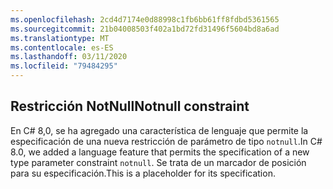 ```yaml
---
ms.openlocfilehash: 2cd4d7174e0d88998c1fb6bb61ff8fdbd5361565
ms.sourcegitcommit: 21b04008503f402a1bd72fd31496f5604bd8a6ad
ms.translationtype: MT
ms.contentlocale: es-ES
ms.lasthandoff: 03/11/2020
ms.locfileid: "79484295"
---
```

## <a name="notnull-constraint"></a><span data-ttu-id="76ae3-101">Restricción NotNull</span><span class="sxs-lookup"><span data-stu-id="76ae3-101">Notnull constraint</span></span>

<span data-ttu-id="76ae3-102">En C# 8,0, se ha agregado una característica de lenguaje que permite la especificación de una nueva restricción de parámetro de tipo `notnull`.</span><span class="sxs-lookup"><span data-stu-id="76ae3-102">In C# 8.0, we added a language feature that permits the specification of a new type parameter constraint `notnull`.</span></span> <span data-ttu-id="76ae3-103">Se trata de un marcador de posición para su especificación.</span><span class="sxs-lookup"><span data-stu-id="76ae3-103">This is a placeholder for its specification.</span></span>
